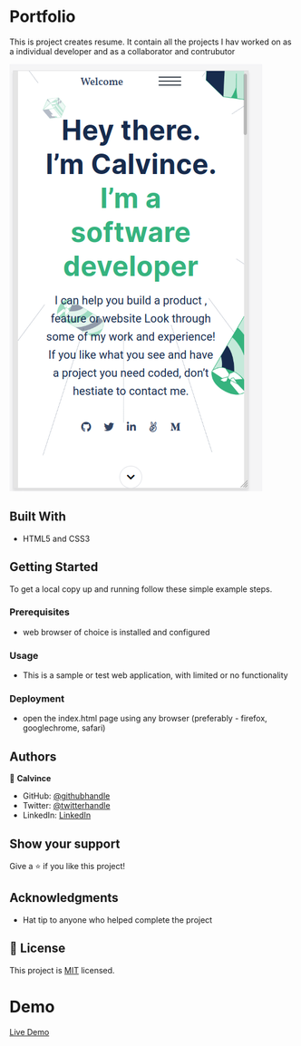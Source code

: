 # Portfolio

This is project creates resume. It contain all the projects I hav worked on as a individual developer and as a collaborator and contrubutor


![screenshot](dist/img/snap.png)

## Built With

- HTML5 and CSS3


## Getting Started

To get a local copy up and running follow these simple example steps.

### Prerequisites
- web browser of choice is installed and configured

### Usage
 - This is a sample or test web application, with limited or no functionality

### Deployment
 - open the index.html page using any browser (preferably - firefox, googlechrome, safari)



## Authors

👤 **Calvince**

- GitHub: [@githubhandle](https://github.com/calvnce)
- Twitter: [@twitterhandle](https://twitter.com/sir_coly)
- LinkedIn: [LinkedIn](https://linkedin.com/in/sir_coly)


## Show your support

Give a ⭐️ if you like this project!

## Acknowledgments

- Hat tip to anyone who helped complete the project


## 📝 License

This project is [MIT](LICENSE) licensed.


# Demo
[Live Demo](https://calvnce.github.io/portfolio/)
